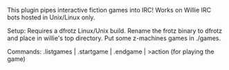 This plugin pipes interactive fiction games into IRC! Works on Willie IRC bots hosted in Unix/Linux only.

Setup: Requires a dfrotz Linux/Unix build. Rename the frotz binary to dfrotz and place in willie's top directory. Put some z-machines games in ./games.

Commands: .listgames | .startgame <game> | .endgame | >action (for playing the game)
